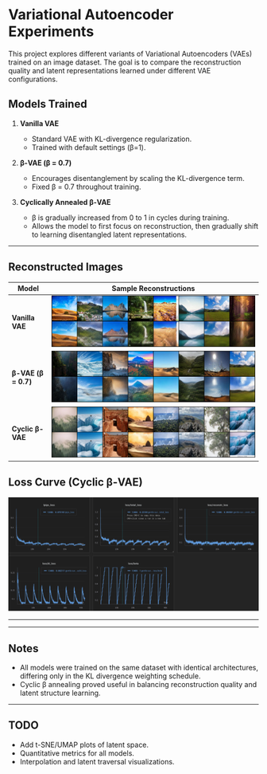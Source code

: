 # Variational Autoencoder Experiments

This project explores different variants of Variational Autoencoders (VAEs) trained on an image dataset. The goal is to compare the reconstruction quality and latent representations learned under different VAE configurations.

## Models Trained

1. **Vanilla VAE**
   - Standard VAE with KL-divergence regularization.
   - Trained with default settings (β=1).

2. **β-VAE (β = 0.7)**
   - Encourages disentanglement by scaling the KL-divergence term.
   - Fixed β = 0.7 throughout training.

3. **Cyclically Annealed β-VAE**
   - β is gradually increased from 0 to 1 in cycles during training.
   - Allows the model to first focus on reconstruction, then gradually shift to learning disentangled latent representations.

---

## Reconstructed Images

| Model | Sample Reconstructions |
|-------|------------------------|
| **Vanilla VAE** | ![Vanilla VAE Recon](reconstructed_images/NAIVE_VAE.png) |
| **β-VAE (β = 0.7)** | ![Beta VAE 0.7 Recon](reconstructed_images/beta_vae.png) |
| **Cyclic β-VAE** | ![Cyclic Beta VAE Recon](reconstructed_images/cylical_beta_epoch_150.png) |  

## Loss Curve (Cyclic β-VAE)

![Cyclic Beta VAE Loss curves](metrics/cyclical_beta.png)

---





---



## Notes

- All models were trained on the same dataset with identical architectures, differing only in the KL divergence weighting schedule.
- Cyclic β annealing proved useful in balancing reconstruction quality and latent structure learning.

---

## TODO

- Add t-SNE/UMAP plots of latent space.
- Quantitative metrics for all models.
- Interpolation and latent traversal visualizations.
